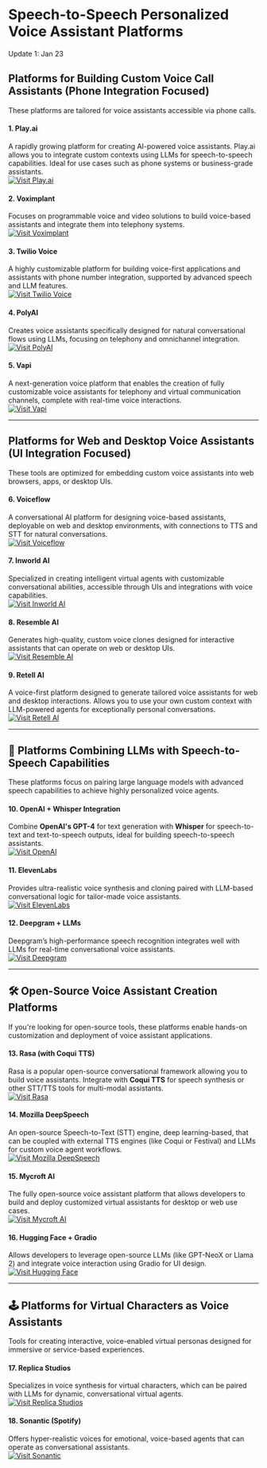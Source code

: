 # Speech-to-Speech Personalized Voice Assistant Platforms

Update 1: Jan 23

##  Platforms for Building Custom Voice Call Assistants (Phone Integration Focused)
These platforms are tailored for voice assistants accessible via phone calls.

#### 1. **Play.ai**
A rapidly growing platform for creating AI-powered voice assistants. Play.ai allows you to integrate custom contexts using LLMs for speech-to-speech capabilities. Ideal for use cases such as phone systems or business-grade assistants.  
[![Visit Play.ai](https://img.shields.io/badge/Website-Play.ai-brightgreen)](https://play.ai)

#### 2. **Voximplant**
Focuses on programmable voice and video solutions to build voice-based assistants and integrate them into telephony systems.  
[![Visit Voximplant](https://img.shields.io/badge/Website-Voximplant-brightgreen)](https://voximplant.com)

#### 3. **Twilio Voice**
A highly customizable platform for building voice-first applications and assistants with phone number integration, supported by advanced speech and LLM features.  
[![Visit Twilio Voice](https://img.shields.io/badge/Website-Twilio-brightgreen)](https://www.twilio.com/voice)

#### 4. **PolyAI**
Creates voice assistants specifically designed for natural conversational flows using LLMs, focusing on telephony and omnichannel integration.  
[![Visit PolyAI](https://img.shields.io/badge/Website-PolyAI-brightgreen)](https://www.poly.ai/)

#### 5. **Vapi**  
A next-generation voice platform that enables the creation of fully customizable voice assistants for telephony and virtual communication channels, complete with real-time voice interactions.    
[![Visit Vapi](https://img.shields.io/badge/Website-Vapi-brightgreen)](https://vapi.com)

---

##  Platforms for Web and Desktop Voice Assistants (UI Integration Focused)
These tools are optimized for embedding custom voice assistants into web browsers, apps, or desktop UIs.

#### 6. **Voiceflow**
A conversational AI platform for designing voice-based assistants, deployable on web and desktop environments, with connections to TTS and STT for natural conversations.  
[![Visit Voiceflow](https://img.shields.io/badge/Website-Voiceflow-brightgreen)](https://www.voiceflow.com)

#### 7. **Inworld AI**
Specialized in creating intelligent virtual agents with customizable conversational abilities, accessible through UIs and integrations with voice capabilities.  
[![Visit Inworld AI](https://img.shields.io/badge/Website-Inworld-brightgreen)](https://www.inworld.ai)

#### 8. **Resemble AI**
Generates high-quality, custom voice clones designed for interactive assistants that can operate on web or desktop UIs.  
[![Visit Resemble AI](https://img.shields.io/badge/Website-ResembleAI-brightgreen)](https://www.resemble.ai)

#### 9. **Retell AI**
A voice-first platform designed to generate tailored voice assistants for web and desktop interactions. Allows you to use your own custom context with LLM-powered agents   for exceptionally personal conversations.
[![Visit Retell AI](https://img.shields.io/badge/Website-Retell%20AI-brightgreen)](https://www.retell.ai)

---

## 🧠 Platforms Combining LLMs with Speech-to-Speech Capabilities
These platforms focus on pairing large language models with advanced speech capabilities to achieve highly personalized voice agents.

#### 10. **OpenAI + Whisper Integration**
Combine **OpenAI's GPT-4** for text generation with **Whisper** for speech-to-text and text-to-speech outputs, ideal for building speech-to-speech assistants.  
[![Visit OpenAI](https://img.shields.io/badge/Website-OpenAI-brightgreen)](https://openai.com)

#### 11. **ElevenLabs**
Provides ultra-realistic voice synthesis and cloning paired with LLM-based conversational logic for tailor-made voice assistants.  
[![Visit ElevenLabs](https://img.shields.io/badge/Website-ElevenLabs-brightgreen)](https://www.elevenlabs.io)

#### 12. **Deepgram + LLMs**
Deepgram’s high-performance speech recognition integrates well with LLMs for real-time conversational voice assistants.  
[![Visit Deepgram](https://img.shields.io/badge/Website-Deepgram-brightgreen)](https://www.deepgram.com)

---

## 🛠 Open-Source Voice Assistant Creation Platforms
If you're looking for open-source tools, these platforms enable hands-on customization and deployment of voice assistant applications.

#### 13. **Rasa (with Coqui TTS)**
Rasa is a popular open-source conversational framework allowing you to build voice assistants. Integrate with **Coqui TTS** for speech synthesis or other STT/TTS tools for multi-modal assistants.  
[![Visit Rasa](https://img.shields.io/badge/Website-Rasa-brightgreen)](https://rasa.com)

#### 14. **Mozilla DeepSpeech**
An open-source Speech-to-Text (STT) engine, deep learning-based, that can be coupled with external TTS engines (like Coqui or Festival) and LLMs for custom voice agent workflows.  
[![Visit Mozilla DeepSpeech](https://img.shields.io/badge/Website-DeepSpeech-brightgreen)](https://github.com/mozilla/DeepSpeech)

#### 15. **Mycroft AI**
The fully open-source voice assistant platform that allows developers to build and deploy customized virtual assistants for desktop or web use cases.  
[![Visit Mycroft AI](https://img.shields.io/badge/Website-Mycroft-brightgreen)](https://mycroft.ai)

#### 16. **Hugging Face + Gradio**
Allows developers to leverage open-source LLMs (like GPT-NeoX or Llama 2) and integrate voice interaction using Gradio for UI design.  
[![Visit Hugging Face](https://img.shields.io/badge/Website-Hugging%20Face-brightgreen)](https://huggingface.co)

---

## 🕹 Platforms for Virtual Characters as Voice Assistants
Tools for creating interactive, voice-enabled virtual personas designed for immersive or service-based experiences.

#### 17. **Replica Studios**
Specializes in voice synthesis for virtual characters, which can be paired with LLMs for dynamic, conversational virtual agents.  
[![Visit Replica Studios](https://img.shields.io/badge/Website-Replica%20Studios-brightgreen)](https://replicastudios.com)

#### 18. **Sonantic (Spotify)**
Offers hyper-realistic voices for emotional, voice-based agents that can operate as conversational assistants.  
[![Visit Sonantic](https://img.shields.io/badge/Website-Sonantic-brightgreen)](https://www.sonantic.io)

 